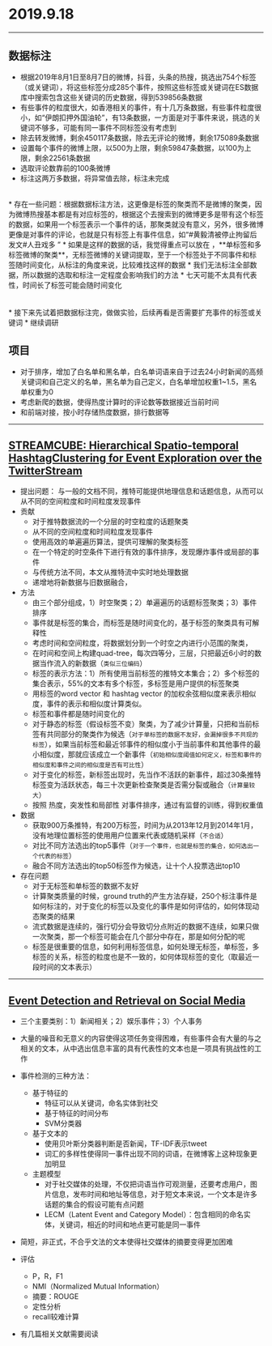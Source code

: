 ﻿# 2019.9.18


---
## 数据标注
* 根据2019年8月1日至8月7日的微博，抖音，头条的热搜，挑选出754个标签（或关键词），将这些标签分成285个事件，按照这些标签或关键词在ES数据库中搜索包含这些关键词的历史数据，得到539856条数据
* 有些事件的粒度很大，如香港相关的事件，有十几万条数据，有些事件粒度很小，如“伊朗扣押外国油轮”，有13条数据，一方面是对于事件来说，挑选的关键词不够多，可能有同一事件不同标签没有考虑到
* 除去转发微博，剩余450117条数据，除去无评论的微博，剩余175089条数据
* 设置每个事件的微博上限，以500为上限，剩余59847条数据，以100为上限，剩余22561条数据
* 选取评论数靠前的100条微博
* 标注这两万多数据，将异常值去除，标注未完成
<br>
* 存在一些问题：根据数据标注方法，这更像是标签的聚类而不是微博的聚类，因为微博热搜基本都是有对应标签的，根据这个去搜索到的微博更多是带有这个标签的数据，如果用一个标签表示一个事件的话，那聚类就没有意义，另外，很多微博更像是对事件的评论，也就是只有标签上有事件信息，如“#黄毅清被停止拘留后发文#人丑戏多 ”
* 如果是这样的数据的话，我觉得重点可以放在 ，**单标签和多标签微博的聚类**，无标签微博的关键词提取，至于一个标签处于不同事件和标签随时间变化，从标注的角度来说，比较难找这样的数据
* 我们无法标注全部数据，所以数据的选取和标注一定程度会影响我们的方法
* 七天可能不太具有代表性，时间长了标签可能会随时间变化
<br>
<br>
<br>
* 接下来先试着把数据标注完，做做实验，后续再看是否需要扩充事件的标签或关键词
* 继续调研

## 项目
* 对于排序，增加了白名单和黑名单，白名单词语来自于过去24小时新闻的高频关键词和自己定义的名单，黑名单为自己定义，白名单增加权重1~1.5，黑名单权重为0
* 考虑新爬的数据，使得热度计算时的评论数等数据接近当前时间
* 和前端对接，按小时存储热度数据，排行数据等



---
## [STREAMCUBE: Hierarchical Spatio-temporal HashtagClustering for Event Exploration over the TwitterStream](https://kopernio.com/viewer?doi=10.1109/ICDE.2015.7113425&route=6)

* 提出问题：
    与一般的文档不同，推特可能提供地理信息和话题信息，从而可以从不同的空间粒度和时间粒度发现事件
* 贡献
    * 对于推特数据流的一个分层的时空粒度的话题聚类
    * 从不同的空间粒度和时间粒度发现事件
    * 使用高效的单遍遍历算法，提供可理解的聚类标签
    * 在一个特定的时空条件下进行有效的事件排序，发现爆炸事件或局部的事件
    * 与传统方法不同，本文从推特流中实时地处理数据
    * 递增地将新数据与旧数据融合，
* 方法
    * 由三个部分组成，1）时空聚类；2）单遍遍历的话题标签聚类；3）事件排序
    * 事件就是标签的集合，而标签是随时间变化的，基于标签的聚类具有可解释性
    * 考虑时间和空间粒度，将数据划分到一个时空之内进行小范围的聚类，
    * 在时间和空间上构建quad-tree，每次四等分，三层，只把最近6小时的数据当作流入的新数据（`类似三位编码`）
    * 标签的表示方法：1）所有使用当前标签的推特文本集合；2）多个标签的集合表示，55%的文本有多个标签，多标签是用户提供的标签聚类
    * 用标签的word vector 和 hashtag vector 的加权余弦相似度来表示相似度，事件的表示和相似度计算类似。
    * 标签和事件都是随时间变化的
    * 对于静态的标签（假设标签不变）聚类，为了减少计算量，只把和当前标签有共同部分的聚类作为候选（`对于单标签的数据不友好，会漏掉很多不共现的标签`），如果当前标签和最近邻事件的相似度小于当前事件和其他事件的最小相似度，那就应该成立一个新事件（`初始相似度阈值如何定义，标签和事件的相似度和事件之间的相似度是否有可比性`）
    * 对于变化的标签，新标签出现时，先当作不活跃的新事件，超过30条推特标签变为活跃状态，每三十次更新检查聚类是否需分裂或融合（`计算量较大`）
    * 按照 热度，突发性和局部性 对事件排序，通过有监督的训练，得到权重值
* 数据
    * 获取900万条推特，有200万标签，时间为从2013年12月到2014年1月，没有地理位置标签的使用用户位置来代表或随机采样（`不合适`）
    * 对比不同方法选出的top5事件（`对于一个事件，也就是标签的集合，如何选出一个代表的标签`）
    * 融合不同方法选出的top50标签作为候选，让十个人投票选出top10
* 存在问题
    * 对于无标签和单标签的数据不友好
    * 计算聚类质量的时候，ground truth的产生方法存疑，250个标注事件是如何标注的，对于变化的标签以及变化的事件是如何评估的，如何体现动态聚类的结果
    * 流式数据是连续的，强行切分会导致切分点附近的数据不连续，如果只做一次聚类，那一个标签可能会在几个部分中存在，那是如何分配的呢
    * 标签是很重要的信息，如何利用标签信息，如何处理无标签，单标签，多标签的关系，标签的粒度也是不一致的，如何体现标签的变化（取最近一段时间的文本表示）

---
## [Event Detection and Retrieval on Social Media](https://arxiv.org/pdf/1807.03675.pdf)
* 三个主要类别：1）新闻相关；2）娱乐事件；3）个人事务
* 大量的噪音和无意义的内容使得这项任务变得困难，有些事件会有大量的与之相关的文本，从中选出信息丰富的具有代表性的文本也是一项具有挑战性的工作
* 事件检测的三种方法：
    * 基于特征的
        * 特征可以从关键词，命名实体到社交
        * 基于特征的时间分布
        * SVM分类器
    * 基于文本的
        * 使用贝叶斯分类器判断是否新闻，TF-IDF表示tweet
        * 词汇的多样性使得同一事件出现不同的词语，在微博客上这种现象更加明显
    * 主题模型
        * 对于社交媒体的处理，不仅把词语当作可观测量，还要考虑用户，图片信息，发布时间和地址等信息，对于短文本来说，一个文本是许多话题的集合的假设可能有点问题
        * LECM（Latent Event and Category Model）：包含相同的命名实体，关键词，相近的时间和地点更可能是同一事件
* 简短，非正式，不合乎文法的文本使得社交媒体的摘要变得更加困难
* 评估
    * P，R，F1
    * NMI（Normalized Mutual Information）
    * 摘要：ROUGE
    * 定性分析
    * recall较难计算

* 有几篇相关文献需要阅读
    

    



